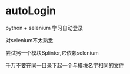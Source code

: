 # autoLogin
python + selenium 学习自动登录

对selenium不太熟悉

尝试另一个模块Splinter,它依赖selenium

千万不要在同一目录下起一个与模块名字相同的文件